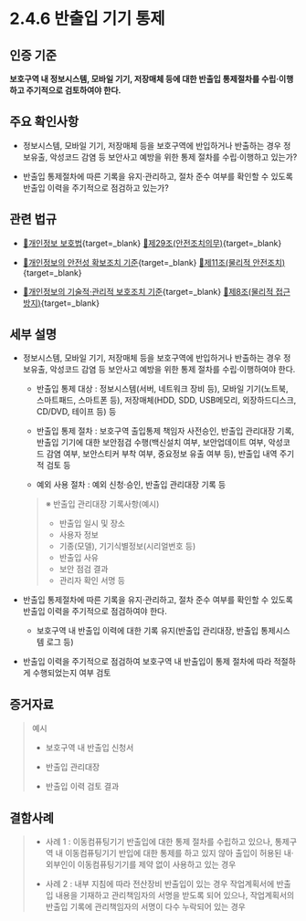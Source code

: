 # 2.4.6 반출입 기기 통제

## 인증 기준

**보호구역 내 정보시스템, 모바일 기기, 저장매체 등에 대한 반출입 통제절차를 수립·이행하고 주기적으로 검토하여야 한다.**

## 주요 확인사항

- 정보시스템, 모바일 기기, 저장매체 등을 보호구역에 반입하거나 반출하는 경우 정보유출, 악성코드 감염 등 보안사고 예방을 위한 통제 절차를 수립·이행하고 있는가?

- 반출입 통제절차에 따른 기록을 유지·관리하고, 절차 준수 여부를 확인할 수 있도록 반출입 이력을 주기적으로 점검하고 있는가?

## 관련 법규

- [🔗개인정보 보호법][개인정보 보호법 제29조]{target=_blank} [🔗제29조(안전조치의무)][개인정보 보호법 제29조 부분]{target=_blank}

- [🔗개인정보의 안전성 확보조치 기준][개인정보의 안전성 확보조치 기준 제11조]{target=_blank} [🔗제11조(물리적 안전조치)][개인정보의 안전성 확보조치 기준 제11조]{target=_blank}

- [🔗개인정보의 기술적·관리적 보호조치 기준][개인정보의 기술적·관리적 보호조치 기준 제8조]{target=_blank} [🔗제8조(물리적 접근방지)][개인정보의 기술적·관리적 보호조치 기준 제8조]{target=_blank}

## 세부 설명

- 정보시스템, 모바일 기기, 저장매체 등을 보호구역에 반입하거나 반출하는 경우 정보유출, 악성코드 감염 등 보안사고 예방을 위한 통제 절차를 수립·이행하여야 한다.

    - 반출입 통제 대상 : 정보시스템(서버, 네트워크 장비 등), 모바일 기기(노트북, 스마트패드, 스마트폰 등), 저장매체(HDD, SDD, USB메모리, 외장하드디스크, CD/DVD, 테이프 등) 등

    - 반출입 통제 절차 : 보호구역 출입통제 책임자 사전승인, 반출입 관리대장 기록, 반출입 기기에 대한 보안점검 수행(백신설치 여부, 보안업데이트 여부, 악성코드 감염 여부, 보안스티커 부착 여부, 중요정보 유출 여부 등), 반출입 내역 주기적 검토 등

    - 예외 사용 절차 : 예외 신청·승인, 반출입 관리대장 기록 등
    >
    > ※ 반출입 관리대장 기록사항(예시)
    >
    > - 반출입 일시 및 장소
    > - 사용자 정보
    > - 기종(모델), 기기식별정보(시리얼번호 등)
    > - 반출입 사유
    > - 보안 점검 결과
    > - 관리자 확인 서명 등

- 반출입 통제절차에 따른 기록을 유지·관리하고, 절차 준수 여부를 확인할 수 있도록 반출입 이력을 주기적으로 점검하여야 한다.

    - 보호구역 내 반출입 이력에 대한 기록 유지(반출입 관리대장, 반출입 통제시스템 로그 등)

- 반출입 이력을 주기적으로 점검하여 보호구역 내 반출입이 통제 절차에 따라 적절하게 수행되었는지 여부 검토

## 증거자료

> 예시
>
> - 보호구역 내 반출입 신청서
>
> - 반출입 관리대장
>
> - 반출입 이력 검토 결과

## 결함사례

> - 사례 1 : 이동컴퓨팅기기 반출입에 대한 통제 절차를 수립하고 있으나, 통제구역 내 이동컴퓨팅기기 반입에 대한 통제를 하고 있지 않아 출입이 허용된 내·외부인이 이동컴퓨팅기기를 제약 없이 사용하고 있는 경우
>
> - 사례 2 : 내부 지침에 따라 전산장비 반출입이 있는 경우 작업계획서에 반출입 내용을 기재하고 관리책임자의 서명을 받도록 되어 있으나, 작업계획서의 반출입 기록에 관리책임자의 서명이 다수 누락되어 있는 경우

[개인정보 보호법 제29조]: https://www.law.go.kr/법령/개인정보보호법/(20240315,19234,20230314)/제29조 "개인정보 보호법 제29조"
[개인정보 보호법 제29조 부분]: https://www.law.go.kr/법령/개인정보보호법/제29조 "개인정보 보호법 제29조 부분"

[개인정보의 안전성 확보조치 기준 제11조]: https://www.law.go.kr/행정규칙/(개인정보보호위원회)개인정보의안전성확보조치기준/(2021-2,20210915)/제11조 "개인정보의 안전성 확보조치 기준 제11조"

[개인정보의 기술적·관리적 보호조치 기준 제8조]: https://www.law.go.kr/행정규칙/(개인정보보호위원회)개인정보의기술적·관리적보호조치기준/(2021-3,20210915)/제8조 "개인정보의 기술적·관리적 보호조치 기준 제8조"
